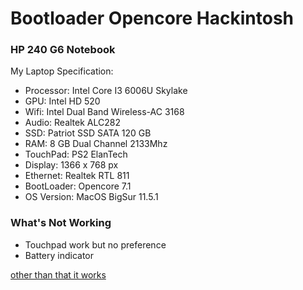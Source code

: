 # Bootloader Opencore Hackintosh

### HP 240 G6 Notebook

My Laptop Specification:

 - Processor: Intel Core I3 6006U Skylake
 - GPU: Intel HD 520
 - Wifi: Intel Dual Band Wireless-AC 3168
 - Audio: Realtek ALC282
 - SSD: Patriot SSD SATA 120 GB
 - RAM: 8 GB Dual Channel 2133Mhz
 - TouchPad: PS2 ElanTech
 - Display: 1366 x 768 px
 - Ethernet: Realtek RTL 811
 - BootLoader: Opencore 7.1
 - OS Version: MacOS BigSur 11.5.1
 
 

### What's Not Working

 - Touchpad work but no preference
 - Battery indicator
 
<u>other than that it works
